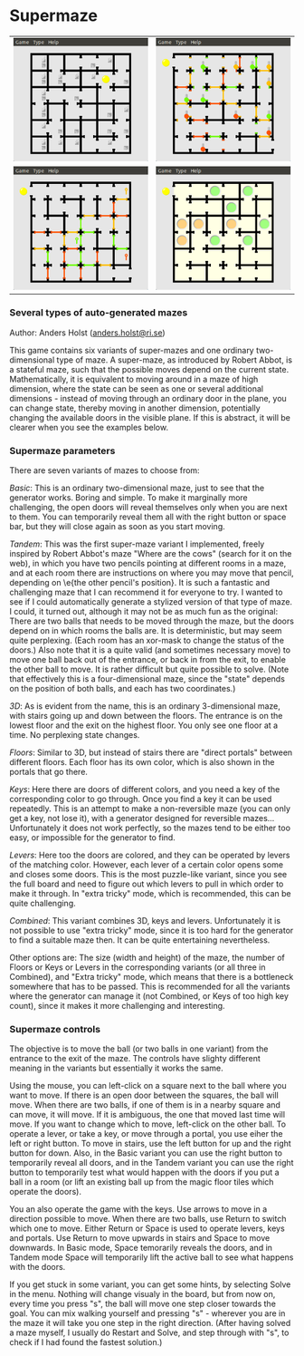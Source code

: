 # Supermaze

<table>
<tr>
<td><img src="https://raw.githubusercontent.com/Anders-Holst/sgt-puzzles-aho-extensions/main/supermaze1.png"></td>
<td><img src="https://raw.githubusercontent.com/Anders-Holst/sgt-puzzles-aho-extensions/main/supermaze2.png"></td>
</tr>
<tr>
<td><img src="https://raw.githubusercontent.com/Anders-Holst/sgt-puzzles-aho-extensions/main/supermaze3.png"></td>
<td><img src="https://raw.githubusercontent.com/Anders-Holst/sgt-puzzles-aho-extensions/main/supermaze4.png"></td>
</tr>
</table>

### Several types of auto-generated mazes

Author: Anders Holst (anders.holst@ri.se)

This game contains six variants of super-mazes and one ordinary
two-dimensional type of maze. A super-maze, as introduced by Robert
Abbot, is a stateful maze, such that the possible moves depend on the
current state. Mathematically, it is equivalent to moving around in a
maze of high dimension, where the state can be seen as one or several
additional dimensions - instead of moving through an ordinary door in
the plane, you can change state, thereby moving in another dimension,
potentially changing the available doors in the visible plane. If this
is abstract, it will be clearer when you see the examples below.

### Supermaze parameters

There are seven variants of mazes to choose from:

*Basic*: This is an ordinary two-dimensional maze, just to see that
the generator works. Boring and simple. To make it marginally more
challenging, the open doors will reveal themselves only when you are
next to them. You can temporarily reveal them all with the right
button or space bar, but they will close again as soon as you start
moving.

*Tandem*: This was the first super-maze variant I implemented,
freely inspired by Robert Abbot's maze "Where are the cows" (search
for it on the web), in which you have two pencils pointing at
different rooms in a maze, and at each room there are instructions on
where you may move that pencil, depending on \e{the other pencil's
position}. It is such a fantastic and challenging maze that I can
recommend it for everyone to try. I wanted to see if I could
automatically generate a stylized version of that type of maze. I
could, it turned out, although it may not be as much fun as the
original: There are two balls that needs to be moved through the maze,
but the doors depend on in which rooms the balls are. It is
deterministic, but may seem quite perplexing. (Each room has an
xor-mask to change the status of the doors.) Also note that it is a
quite valid (and sometimes necessary move) to move one ball back out
of the entrance, or back in from the exit, to enable the other ball to
move. It is rather difficult but quite possible to solve. (Note that
effectively this is a four-dimensional maze, since the "state" depends
on the position of both balls, and each has two coordinates.)

*3D*: As is evident from the name, this is an ordinary 3-dimensional
maze, with stairs going up and down between the floors. The entrance
is on the lowest floor and the exit on the highest floor. You only
see one floor at a time. No perplexing state changes.

*Floors*: Similar to 3D, but instead of stairs there are "direct
portals" between different floors. Each floor has its own color, which
is also shown in the portals that go there.

*Keys*: Here there are doors of different colors, and you need a key
of the corresponding color to go through. Once you find a key it can
be used repeatedly. This is an attempt to make a non-reversible maze
(you can only get a key, not lose it), with a generator designed for
reversible mazes... Unfortunately it does not work perfectly, so the
mazes tend to be either too easy, or impossible for the generator to
find.

*Levers*: Here too the doors are colored, and they can be operated
by levers of the matching color. However, each lever of a certain
color opens some and closes some doors. This is the most puzzle-like
variant, since you see the full board and need to figure out which
levers to pull in which order to make it through. In "extra tricky"
mode, which is recommended, this can be quite challenging.

*Combined*: This variant combines 3D, keys and levers. Unfortunately
it is not possible to use "extra tricky" mode, since it is too hard
for the generator to find a suitable maze then. It can be quite
entertaining nevertheless.

Other options are: The size (width and height) of the maze, the number
of Floors or Keys or Levers in the corresponding variants (or all
three in Combined), and "Extra tricky" mode, which means that there is
a bottleneck somewhere that has to be passed. This is recommended for
all the variants where the generator can manage it (not Combined, or
Keys of too high key count), since it makes it more challenging and
interesting.

### Supermaze controls

The objective is to move the ball (or two balls in one variant) from
the entrance to the exit of the maze. The controls have slighty
different meaning in the variants but essentially it works the same.

Using the mouse, you can left-click on a square next to the ball where
you want to move. If there is an open door between the squares, the
ball will move. When there are two balls, if one of them is in a
nearby square and can move, it will move. If it is ambiguous, the one
that moved last time will move. If you want to change which to move,
left-click on the other ball. To operate a lever, or take a key, or
move through a portal, you use eiher the left or right button. To move
in stairs, use the left button for up and the right button for down.
Also, in the Basic variant you can use the right button to temporarily
reveal all doors, and in the Tandem variant you can use the right
button to temporarily test what would happen with the doors if you put
a ball in a room (or lift an existing ball up from the magic floor
tiles which operate the doors).

You an also operate the game with the keys. Use arrows to move in a
direction possible to move. When there are two balls, use Return to
switch which one to move. Either Return or Space is used to operate
levers, keys and portals. Use Return to move upwards in stairs and
Space to move downwards. In Basic mode, Space temorarily reveals the
doors, and in Tandem mode Space will temporarily lift the active ball
to see what happens with the doors.

If you get stuck in some variant, you can get some hints, by selecting
Solve in the menu. Nothing will change visualy in the board, but from
now on, every time you press "s", the ball will move one step closer
towards the goal. You can mix walking yourself and pressing "s" -
wherever you are in the maze it will take you one step in the right
direction. (After having solved a maze myself, I usually do Restart
and Solve, and step through with "s", to check if I had found the
fastest solution.)
